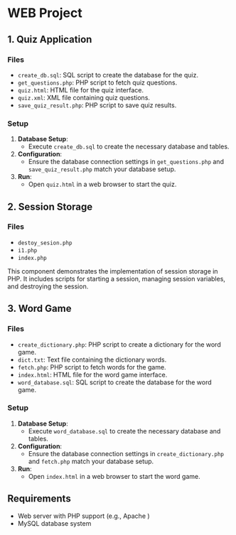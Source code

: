 # WEB Project

## 1. Quiz Application

### Files

- `create_db.sql`: SQL script to create the database for the quiz.
- `get_questions.php`: PHP script to fetch quiz questions.
- `quiz.html`: HTML file for the quiz interface.
- `quiz.xml`: XML file containing quiz questions.
- `save_quiz_result.php`: PHP script to save quiz results.

### Setup

1. **Database Setup**:
   - Execute `create_db.sql` to create the necessary database and tables.
2. **Configuration**:
   - Ensure the database connection settings in `get_questions.php` and `save_quiz_result.php` match your database setup.
3. **Run**:
   - Open `quiz.html` in a web browser to start the quiz.

## 2. Session Storage

### Files

- `destoy_sesion.php`
- `i1.php`
- `index.php`

This component demonstrates the implementation of session storage in PHP. It includes scripts for starting a session, managing session variables, and destroying the session.

## 3. Word Game

### Files

- `create_dictionary.php`: PHP script to create a dictionary for the word game.
- `dict.txt`: Text file containing the dictionary words.
- `fetch.php`: PHP script to fetch words for the game.
- `index.html`: HTML file for the word game interface.
- `word_database.sql`: SQL script to create the database for the word game.

### Setup

1. **Database Setup**:
   - Execute `word_database.sql` to create the necessary database and tables.
2. **Configuration**:
   - Ensure the database connection settings in `create_dictionary.php` and `fetch.php` match your database setup.
3. **Run**:
   - Open `index.html` in a web browser to start the word game.

## Requirements

- Web server with PHP support (e.g., Apache )
- MySQL database system

